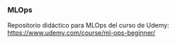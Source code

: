 ### MLOps

Repositorio didáctico para MLOps del curso de Udemy: https://www.udemy.com/course/ml-ops-beginner/

